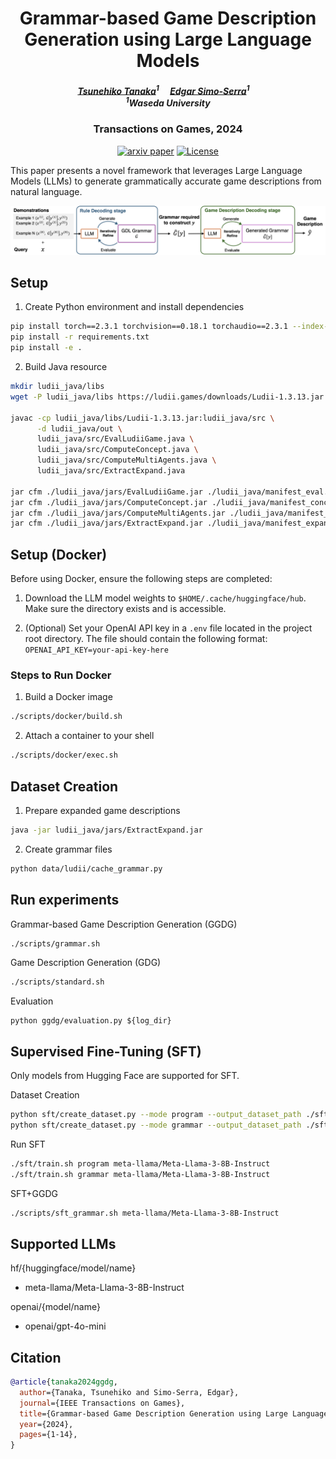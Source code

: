 <div align="center">
<h1> Grammar-based Game Description Generation using Large Language Models </h3>

<h5 align="center">
    <a href="https://tsunehiko.github.io/">Tsunehiko Tanaka</a><sup>1</sup>&emsp;
    <a href="https://esslab.jp/~ess/ja/">Edgar Simo-Serra</a><sup>1</sup>&emsp;
    <br>
    <sup>1</sup>Waseda University
</h5>

<h3 align="center">
Transactions on Games, 2024
</h3>


[![arxiv paper](https://img.shields.io/badge/arxiv-paper-orange)](https://arxiv.org/abs/2407.17404)
[![License](https://img.shields.io/badge/License-Apache_2.0-blue.svg)](https://opensource.org/licenses/Apache-2.0)

</div>

This paper presents a novel framework that leverages Large Language Models (LLMs) to generate grammatically accurate game descriptions from natural language.

![teaser](./assets/teaser.png)

## Setup
1. Create Python environment and install dependencies
```bash
pip install torch==2.3.1 torchvision==0.18.1 torchaudio==2.3.1 --index-url https://download.pytorch.org/whl/cu121
pip install -r requirements.txt
pip install -e .
```

2. Build Java resource
```bash
mkdir ludii_java/libs
wget -P ludii_java/libs https://ludii.games/downloads/Ludii-1.3.13.jar

javac -cp ludii_java/libs/Ludii-1.3.13.jar:ludii_java/src \
      -d ludii_java/out \
      ludii_java/src/EvalLudiiGame.java \
      ludii_java/src/ComputeConcept.java \
      ludii_java/src/ComputeMultiAgents.java \
      ludii_java/src/ExtractExpand.java

jar cfm ./ludii_java/jars/EvalLudiiGame.jar ./ludii_java/manifest_eval.mf -C ludii_java/out .
jar cfm ./ludii_java/jars/ComputeConcept.jar ./ludii_java/manifest_concept.mf -C ludii_java/out .
jar cfm ./ludii_java/jars/ComputeMultiAgents.jar ./ludii_java/manifest_ma.mf -C ludii_java/out .
jar cfm ./ludii_java/jars/ExtractExpand.jar ./ludii_java/manifest_expand.mf -C ludii_java/out .
```

## Setup (Docker)
Before using Docker, ensure the following steps are completed:

1. Download the LLM model weights to `$HOME/.cache/huggingface/hub`. Make sure the directory exists and is accessible.

2. (Optional) Set your OpenAI API key in a `.env` file located in the project root directory. The file should contain the following format:
`OPENAI_API_KEY=your-api-key-here`

### Steps to Run Docker
1. Build a Docker image
```bash
./scripts/docker/build.sh
```

2. Attach a container to your shell
```bash
./scripts/docker/exec.sh
```

## Dataset Creation
1. Prepare expanded game descriptions
```bash
java -jar ludii_java/jars/ExtractExpand.jar
```

2. Create grammar files
```bash
python data/ludii/cache_grammar.py
```

## Run experiments
Grammar-based Game Description Generation (GGDG)
```bash
./scripts/grammar.sh
```

Game Description Generation (GDG)
```bash
./scripts/standard.sh
```

Evaluation
```
python ggdg/evaluation.py ${log_dir}
```

## Supervised Fine-Tuning (SFT)
Only models from Hugging Face are supported for SFT.

Dataset Creation
```bash
python sft/create_dataset.py --mode program --output_dataset_path ./sft/data/program.json
python sft/create_dataset.py --mode grammar --output_dataset_path ./sft/data/grammar.json
```

Run SFT
```bash
./sft/train.sh program meta-llama/Meta-Llama-3-8B-Instruct
./sft/train.sh grammar meta-llama/Meta-Llama-3-8B-Instruct
```

SFT+GGDG
```bash
./scripts/sft_grammar.sh meta-llama/Meta-Llama-3-8B-Instruct
```


## Supported LLMs
hf/{huggingface/model/name}
* meta-llama/Meta-Llama-3-8B-Instruct

openai/{model/name}
* openai/gpt-4o-mini

## Citation
```bibtex
@article{tanaka2024ggdg,
  author={Tanaka, Tsunehiko and Simo-Serra, Edgar},
  journal={IEEE Transactions on Games}, 
  title={Grammar-based Game Description Generation using Large Language Models}, 
  year={2024},
  pages={1-14},
}
```